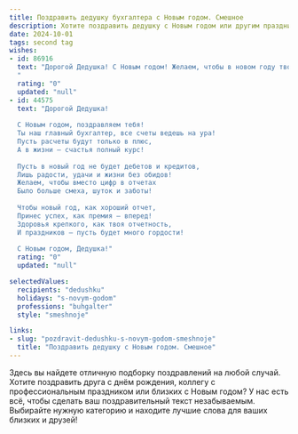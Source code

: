 ```yaml
---
title: Поздравить дедушку бухгалтера с Новым годом. Смешное
description: Хотите поздравить дедушку с Новым годом или другим праздником? Наш ИИ создаст незабываемое поздравление, а вы обязательно выделитесь среди других.  
date: 2024-10-01
tags: second tag
wishes:
- id: 86916
  text: "Дорогой Дедушка! С Новым годом! Желаем, чтобы в новом году твой баланс пополнялся не только цифрами, но и радостными событиями! Пусть дебет с кредитом всегда сходятся, а  жизнь будет ярче любого финансового отчета!  Пусть  зарплата растёт  быстрее, чем цены на мандарины, а  отпуск будет длиннее, чем налоговая декларация!  Счастья, здоровья и никаких проверок!
  "
  rating: "0"
  updated: "null"
- id: 44575
  text: "Дорогой Дедушка!
  
  С Новым годом, поздравляем тебя!
  Ты наш главный бухгалтер, все счеты ведешь на ура!
  Пусть расчеты будут только в плюс,
  А в жизни — счастья полный курс!
  
  Пусть в новый год не будет дебетов и кредитов,
  Лишь радости, удачи и жизни без обидов!
  Желаем, чтобы вместо цифр в отчетах
  Было больше смеха, шуток и заботы!
  
  Чтобы новый год, как хороший отчет,
  Принес успех, как премия — вперед!
  Здоровья крепкого, как твоя отчетность,
  И праздников — пусть будет много гордости!
  
  С Новым годом, Дедушка!"
  rating: "0"
  updated: "null"

selectedValues:
  recipients: "dedushku"
  holidays: "s-novym-godom"
  professions: "buhgalter"
  style: "smeshnoje"

links:
- slug: "pozdravit-dedushku-s-novym-godom-smeshnoje"
  title: "Поздравить дедушку с Новым годом. Смешное"
---
```


Здесь вы найдете отличную подборку поздравлений на любой случай.
Хотите поздравить друга с днём рождения, коллегу с профессиональным праздником или близких с Новым годом? У нас есть всё, чтобы сделать ваш поздравительный текст незабываемым. Выбирайте нужную категорию и находите лучшие слова для ваших близких и друзей!

